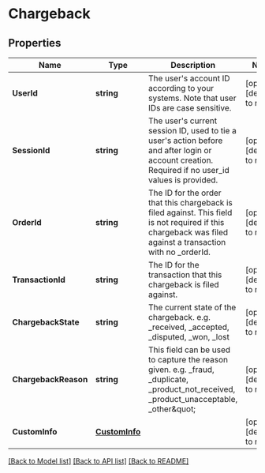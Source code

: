 # Chargeback

## Properties
Name | Type | Description | Notes
------------ | ------------- | ------------- | -------------
**UserId** | **string** | The user&#39;s account ID according to your systems. Note that user IDs are case sensitive. | [optional] [default to null]
**SessionId** | **string** | The user&#39;s current session ID, used to tie a user&#39;s action before and after login or account creation. Required if no user_id values is provided. | [optional] [default to null]
**OrderId** | **string** | The ID for the order that this chargeback is filed against. This field is not required if this chargeback was filed against a transaction with no _orderId. | [optional] [default to null]
**TransactionId** | **string** | The ID for the transaction that this chargeback is filed against. | [optional] [default to null]
**ChargebackState** | **string** | The current state of the chargeback. e.g. _received, _accepted, _disputed, _won, _lost | [optional] [default to null]
**ChargebackReason** | **string** | This field can be used to capture the reason given. e.g. _fraud, _duplicate, _product_not_received, _product_unacceptable, _other\&quot; | [optional] [default to null]
**CustomInfo** | [**CustomInfo**](CustomInfo.md) |  | [optional] [default to null]

[[Back to Model list]](../README.md#documentation-for-models) [[Back to API list]](../README.md#documentation-for-api-endpoints) [[Back to README]](../README.md)


